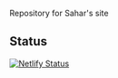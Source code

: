 Repository for Sahar's site

## Status

[![Netlify Status](https://api.netlify.com/api/v1/badges/bc2e698d-cf55-474a-bd11-ee0a8795fe79/deploy-status)](https://app.netlify.com/sites/shrdesign/deploys)